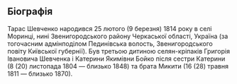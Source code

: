 ﻿---
name: Тарас Григорович Шевченко
birthdate: 09.03.1814
birthplace: с. Моринці, Київська губернія
deathdate: 10.03.1861
description: Український поет, письменник (драматург, прозаїк), художник (живописець, гравер), громадський та політичний діяч
image: assets/img/shevchenko.png
---

## Біографія
Тарас Шевченко народився 25 лютого (9 березня) 1814 року в селі Моринці, нині Звенигородського району Черкаської області, Україна (за тогочасним адмінподілом Пединівська волость, Звенигородського повіту Київської губернії). Був третьою дитиною селян-кріпаків Григорія Івановича Шевченка і Катерини Якимівни Бойко після сестри Катерини (8 (20) листопада 1804 — близько 1848) та брата Микити (16 (28) травня 1811 — близько 1870).

